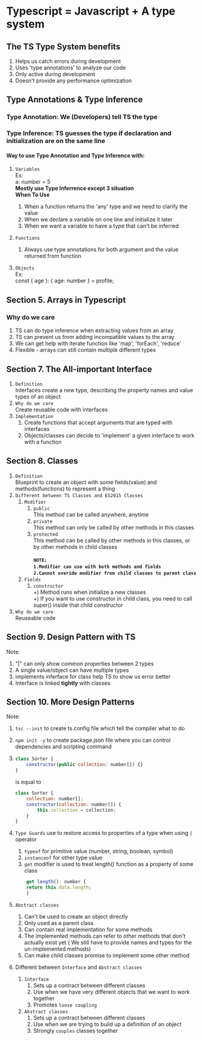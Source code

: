 # Typescript = Javascript + A type system

## The TS Type System benefits

1. Helps us catch errors during development
2. Uses 'type annotations' to analyze our code
3. Only active during development
4. Doesn't provide any performance optimization

## Type Annotations & Type Inference

### Type Annotation: We (Developers) tell TS the type

### Type Inference: TS guesses the type if declaration and initialization are on the same line

#### Way to use Type Annotation and Type Inference with:

1. `Variables`<br>
   Ex:<br> a: number = 5<br>
   **Mostly use Type Inferrence except 3 situation**<br>
   **When To Use**<br>

    1. When a function returns the 'any' type and we need to clarify the value
    2. When we declare a variable on one line and initialize it later
    3. When we want a variable to have a type that can't be inferred

2. `Functions`
    1. Always use type annotations for both argument and the value returned from function
3. `Objects`<br>
   Ex:<br> const { age }: { age: number } = profile;

## Section 5. Arrays in Typescript

### Why do we care

1. TS can do type inference when extracting values from an array
2. TS can prevent us from adding incompatible values to the array
3. We can get help with iterate function like 'map', 'forEach', 'reduce'
4. Flexible - arrays can still contain multiple different types

## Section 7. The All-important Interface

1. `Definition`<br>
   Interfaces create a new type, describing the property names and value types of an object
2. `Why do we care`<br>
   Create reusable code with interfaces
3. `Implementation`
    1. Create functions that accept arguments that are typed with interfaces
    2. Objects/classes can decide to 'implement' a given interface to work with a function

## Section 8. Classes

1. `Definition`<br>
   Blueprint to create an object with some fields(value) and methods(functions) to represent a thing
2. `Different between TS Classes and ES2015 Classes`
    1. `Modifier`
        1. `public`<br>
           This method can be called anywhere, anytime
        2. `private`<br>
           This method can only be called by other methods in this classes
        3. `protected`<br>
           This method can be called by other methods in this classes, or by other methods in child classes<br><br>
           **`NOTE:`<br>**
           **`1.Modifier can use with both methods and fields`**<br>
           **`2.Cannot overide modifier from child classes to parent class`**
    2. `Fields`
        1. `constructor`<br>
           +) Method runs when initialize a new classes<br>
           +) If you want to use constructor in child class, you need to call super() inside that child constructor<br>
3. `Why do we care`<br>
   Reuseable code

## Section 9. Design Pattern with TS

Note:

1. "|" can only show common properties between 2 types
2. A single value/object can have multiple types
3. implements inferface for class help TS to show us error better
4. Interface is linked **tightly** with classes

## Section 10. More Design Patterns

Note:

1. `tsc --init` to create ts.config file which tell the compiler what to do
2. `npm init -y` to create package.json file where you can control dependencies and scripting command
3. ```javascript
   class Sorter {
       constructor(public collection: number[]) {}
   }
   ```
    is equal to
    ```javascript
    class Sorter {
    	collection: number[];
    	constructor(collection: number[]) {
    		this.collection = collection;
    	}
    }
    ```
4. `Type Guards` use to restore access to properties of a type when using `|` operator

    1. `typeof` for primitive value (number, string, boolean, symbol)
    2. `instanceof` for other type value
    3. `get` modifier is used to treat length() function as a property of some class

    ```javascript
        get length(): number {
       	return this.data.length;
        }
    ```

5. `Abstract classes`

    1. Can't be used to create an object directly
    2. Only used as a parent class
    3. Can contain real implementation for some methods
    4. The implemented methods can refer to other methods that don't actually exist yet ( We still have to provide names and types for the un-implemented methods)
    5. Can make child classes promise to implement some other method

6. Different between `Interface` and `Abstract classes`
    1. `Interface`
        1. Sets up a contract between different classes
        2. Use when we have very different objects that we want to work together
        3. Promotes `loose coupling`
    2. `Abstract classes`
        1. Sets up a contract between different classes
        2. Use when we are trying to build up a definition of an object
        3. Strongly `couples` classes together
